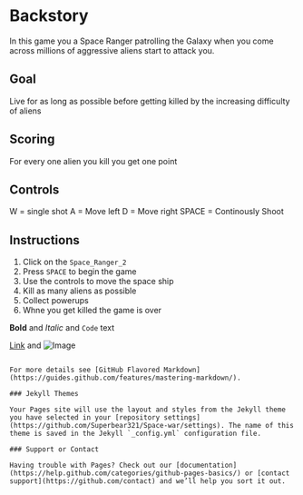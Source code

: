# Backstory

In this game you a Space Ranger patrolling the Galaxy when you come across millions of aggressive aliens start to attack you. 

## Goal

Live for as long as possible before getting killed by the increasing difficulty of aliens

## Scoring

For every one alien you kill you get one point

## Controls

W = single shot
A = Move left
D = Move right
SPACE = Continously Shoot

## Instructions

1. Click on the `Space_Ranger_2` 
2. Press `SPACE` to begin the game
3. Use the controls to move the space ship
4. Kill as many aliens as possible
5. Collect powerups
6. Whne you get killed the game is over

**Bold** and _Italic_ and `Code` text

[Link](url) and ![Image](src)
```

For more details see [GitHub Flavored Markdown](https://guides.github.com/features/mastering-markdown/).

### Jekyll Themes

Your Pages site will use the layout and styles from the Jekyll theme you have selected in your [repository settings](https://github.com/Superbear321/Space-war/settings). The name of this theme is saved in the Jekyll `_config.yml` configuration file.

### Support or Contact

Having trouble with Pages? Check out our [documentation](https://help.github.com/categories/github-pages-basics/) or [contact support](https://github.com/contact) and we’ll help you sort it out.
